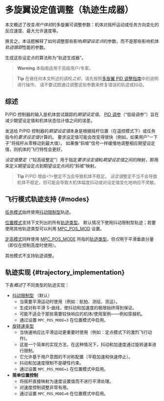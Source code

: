 # 多旋翼设定值调整（轨迹生成器）

本文概述了改变*用户体验*的多旋翼可调整参数：机体对摇杆运动或任务方向变化的反应速度、最大允许速度等。

换言之，本话题解释了如何调整那些影响*期望设定点*的参数，而不是那些影响机体*轨迹跟踪*性能的参数。

生成这些设定点的算法称为“轨迹生成器”。

> **Warning** 本指南适用于高级用户/专家。

<span></span>

> **Tip** 在做任何本文所述的调校*之前*，请先按照[多旋翼 PID 调整指南](../config_mc/pid_tuning_guide_multicopter.md)中的说明进行操作。 请不要试图通过调整这些参数来修复错误的轨迹或抖动。

## 综述

P/PID 控制器的输入是机体尝试跟踪的*期望设定值*。 [PID 调参](../config_mc/pid_tuning_guide_multicopter.md)（“低级调参”）旨在减少期望设定值和机体状态估计值之间的误差。

发送给 P/PID 控制器的*期望设定值*本身是根据摇杆位置（在遥控模式下）或任务指令的*要求设定值*计算的。 要求设定值可能会改变得很快（例如，如果用户“一下子”将摇杆从零移动到最大值）。 如果像“斜坡”信号一样缓慢地调整相应期望设定值，则机体的飞行特性会更好。

*设定值整定*（“较高级整定”）用于指定*要求设定值*和*期望设定值*之间的映射，即用来定义期望设定点到期望设定点间的“斜坡”映射。

> **Tip** P/PID 增益<1>整定不当会导致机体不稳定。 *设定值*整定不当不会导致机体不稳定，但可能会导致大机体幅度抖动或对设定值变化地响应不灵敏。</p> </blockquote> 
> 
> ## 飞行模式轨迹支持 {#modes}
> 
> [任务模式](../flight_modes/mission.md)始终使用[抖动限制型](../config_mc/mc_jerk_limited_type_trajectory.md)轨迹。
> 
> [位置模式](../flight_modes/position_mc.md)支持下文列出的所有[轨迹类型](#trajectory_implementation)。 默认情况下使用抖动限制型轨迹；若要使用其他轨迹类型可以利用 [MPC_POS_MOD](../advanced_config/parameter_reference.md#MPC_POS_MODE) 设置。
> 
> [定高模式](../flight_modes/altitude_mc.md)同样使用 [MPC_POS_MODE](../advanced_config/parameter_reference.md#MPC_POS_MODE) 所指的[轨迹类型](#trajectory_implementation)，但*仅*用于平滑垂直分量（即仅在控制高度时使用）。
> 
> 其他模式不支持轨迹调整。
> 
> ## 轨迹实现 {#trajectory_implementation}
> 
> 下表*概述*了不同类型的轨迹实现：
> 
> - [抖动限制型](../config_mc/mc_jerk_limited_type_trajectory.md) （默认） 
>   - 当需要平滑运动时使用（例如：航拍、测绘、货运）。
>   - 生成对称平滑 S-曲线，使抖动和加速度的极限始终得到保证。
>   - 可能不适合于那些需要较快响应的机体/使用案例——例如穿越机。
>   - 通过设置 `MPC_POS_MODE=3` 在位置模式中启用。
> - [旋转速率型](../config_mc/mc_slew_rate_type_trajectory.md) 
>   - 当快速响应比平滑运动更重要时使用（例如：定点模式下的激烈飞行动作)。
>   - 这是一个简单的实现方法，在这种情况下，抖动和加速度通过旋转速率进行限制。
>   - 它允许基于用户意图的不对称配置（平稳加速和快速停止）。 
>   - 抖动和加速度限制不是硬性约束。
>   - 通过设置 `MPC_POS_MODE=1` 在位置模式中启用。
> - **简单位置控制** 
>   - 将摇杆直接映射为速度设置值而不进行平滑处理。
>   - 对速度控制调整非常有用。
>   - 通过设置 `MPC_POS_MODE=0` 在位置模式中启用。